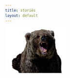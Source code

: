 ```yaml
---
title: stories
layout: default
---
```


 <a href="beer" >
      <img src="assets/beer.png" alt="beer" width="200px">
  </a>



